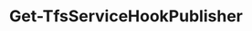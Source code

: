 ﻿---
title: Get-TfsServiceHookPublisher
breadcrumbs: [ "ServiceHook" ]
parent: "ServiceHook"
description: "Gets one or more service hook publishers. "
remarks: "Service hook publishers are the components inside of Azure DevOps that can publish (send) notifications triggered by event such as \"work item changed\" or \"build queued\". Use this cmdlet to list the available publishers and get the ID of the desired one to be able to manage service hook subscriptions. "
parameterSets: 
  "_All_": [ Collection, Publisher, Server ] 
  "__AllParameterSets":  
    Publisher: 
      type: "object"  
      position: "0"  
    Collection: 
      type: "object"  
    Server: 
      type: "object" 
parameters: 
  - name: "Publisher" 
    description: "Specifies the name or ID of the service hook publisher to return. Wildcards are supported. When omitted, returns all service hook consumers currently supported the current by Azure DevOps organization / TFS collection. " 
    globbing: false 
    position: 0 
    type: "object" 
    aliases: [ Name,Id ] 
    defaultValue: "*" 
  - name: "Name" 
    description: "Specifies the name or ID of the service hook publisher to return. Wildcards are supported. When omitted, returns all service hook consumers currently supported the current by Azure DevOps organization / TFS collection. This is an alias of the Publisher parameter." 
    globbing: false 
    position: 0 
    type: "object" 
    aliases: [ Name,Id ] 
    defaultValue: "*" 
  - name: "Id" 
    description: "Specifies the name or ID of the service hook publisher to return. Wildcards are supported. When omitted, returns all service hook consumers currently supported the current by Azure DevOps organization / TFS collection. This is an alias of the Publisher parameter." 
    globbing: false 
    position: 0 
    type: "object" 
    aliases: [ Name,Id ] 
    defaultValue: "*" 
  - name: "Collection" 
    description: "Specifies the URL to the Team Project Collection or Azure DevOps Organization to connect to, a TfsTeamProjectCollection object (Windows PowerShell only), or a VssConnection object. You can also connect to an Azure DevOps Services organizations by simply providing its name instead of the full URL. For more details, see the Get-TfsTeamProjectCollection cmdlet. When omitted, it defaults to the connection set by Connect-TfsTeamProjectCollection (if any). " 
    globbing: false 
    pipelineInput: "true (ByValue)" 
    type: "object" 
    aliases: [ Organization ] 
  - name: "Organization" 
    description: "Specifies the URL to the Team Project Collection or Azure DevOps Organization to connect to, a TfsTeamProjectCollection object (Windows PowerShell only), or a VssConnection object. You can also connect to an Azure DevOps Services organizations by simply providing its name instead of the full URL. For more details, see the Get-TfsTeamProjectCollection cmdlet. When omitted, it defaults to the connection set by Connect-TfsTeamProjectCollection (if any). This is an alias of the Collection parameter." 
    globbing: false 
    pipelineInput: "true (ByValue)" 
    type: "object" 
    aliases: [ Organization ] 
  - name: "Server" 
    description: "Specifies the URL to the Team Foundation Server to connect to, a TfsConfigurationServer object (Windows PowerShell only), or a VssConnection object. When omitted, it defaults to the connection set by Connect-TfsConfiguration (if any). For more details, see the Get-TfsConfigurationServer cmdlet. " 
    globbing: false 
    type: "object"
inputs: 
  - type: "System.Object" 
    description: "Specifies the URL to the Team Project Collection or Azure DevOps Organization to connect to, a TfsTeamProjectCollection object (Windows PowerShell only), or a VssConnection object. You can also connect to an Azure DevOps Services organizations by simply providing its name instead of the full URL. For more details, see the Get-TfsTeamProjectCollection cmdlet. When omitted, it defaults to the connection set by Connect-TfsTeamProjectCollection (if any). "
outputs: 
  - type: "Microsoft.VisualStudio.Services.ServiceHooks.WebApi.Publisher" 
    description: 
notes: 
relatedLinks: 
  - text: "Online Version:" 
    uri: "https://tfscmdlets.dev/docs/cmdlets/ServiceHook/Get-TfsServiceHookPublisher"
aliases: 
examples: 
---
